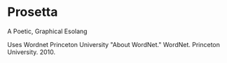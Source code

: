 # Prosetta
 A Poetic, Graphical Esolang

Uses Wordnet
Princeton University "About WordNet." WordNet. Princeton University. 2010. 